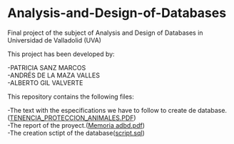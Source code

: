 # Analysis-and-Design-of-Databases
Final project of the subject of Analysis and Design of Databases in Universidad de Valladolid (UVA)

This project has been developed by:

-PATRICIA SANZ MARCOS <br/>
-ANDRÉS DE LA MAZA VALLES <br/>
-ALBERTO GIL VALVERTE <br/>

This repository contains the following files:

-The text with the especifications we have to follow to create de database.(<a href="https://github.com/albertogilval/Analysis-and-Design-of-Databases/blob/master/TENENCIA_PROTECCION_ANIMALES.pdf">TENENCIA_PROTECCION_ANIMALES.PDF</a>)<br/>
-The report of the proyect.(<a href="https://github.com/albertogilval/Analysis-and-Design-of-Databases/blob/master/Memoria%20adbd.pdf">Memoria adbd.pdf</a>)<br/>
-The creation sctipt of the database(<a href="https://github.com/albertogilval/Analysis-and-Design-of-Databases/blob/master/script.sql">script.sql</a>)<br/>
